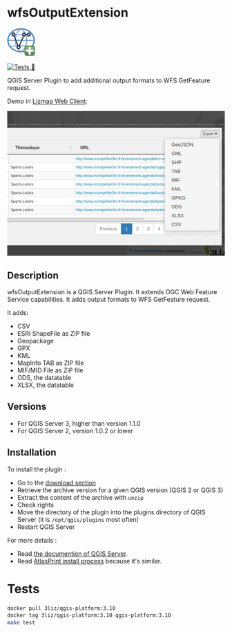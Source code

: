 # wfsOutputExtension

![Icon](wfsOutputExtension/icon.png)

[![Tests 🎳](https://github.com/3liz/qgis-atlasprint/workflows/Tests%20%F0%9F%8E%B3/badge.svg)](https://github.com/3liz/qgis-atlasprint/actions?query=branch%3Amaster)

QGIS Server Plugin to add additional output formats to WFS GetFeature request.

Demo in [Lizmap Web Client](https://github.com/3liz/lizmap-web-client): 

![Demo of the plugin](demo.jpg)

## Description

wfsOutputExtension is a QGIS Server Plugin. It extends OGC Web Feature Service capabilities.
It adds output formats to WFS GetFeature request.

It adds:
* CSV
* ESRI ShapeFile as ZIP file
* Geopackage
* GPX
* KML
* MapInfo TAB as ZIP file
* MIF/MID File as ZIP file
* ODS, the datatable
* XLSX, the datatable

## Versions

* For QGIS Server 3, higher than version 1.1.0
* For QGIS Server 2, version 1.0.2 or lower

## Installation

To install the plugin :
* Go to the [download section](https://github.com/3liz/qgis-wfsOutputExtension/releases)
* Retrieve the archive version for a given QGIS version (QGIS 2 or QGIS 3)
* Extract the content of the archive with `unzip`
* Check rights
* Move the directory of the plugin into the plugins directory of QGIS Server (it is `/opt/qgis/plugins` most
often)
* Restart QGIS Server

For more details :
* Read [the documention of QGIS Server](https://docs.qgis.org/testing/en/docs/server_manual/plugins.html#installation).
* Read [AtlasPrint install process](https://github.com/3liz/qgis-atlasprint/blob/master/atlasprint/README.md#installation-with-qgis-server)
because it's similar.

# Tests

```bash
docker pull 3liz/qgis-platform:3.10
docker tag 3liz/qgis-platform:3.10 qgis-platform:3.10
make test
```
